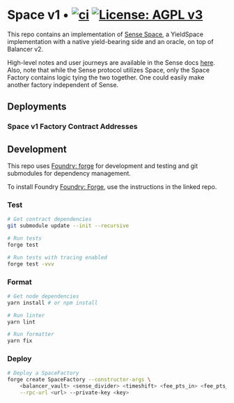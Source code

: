 # Space v1 • [![ci](https://github.com/sense-finance/space-v1/actions/workflows/ci.yml/badge.svg)](https://github.com/sense-finance/space-v1/actions/workflows/ci.yml) [![License: AGPL v3](https://img.shields.io/badge/License-AGPL_v3-blue.svg)](https://www.gnu.org/licenses/agpl-3.0)

This repo contains an implementation of [Sense Space](https://medium.com/sensefinance/introducing-sense-space-85a949087209), a YieldSpace implementation with a native yield-bearing side and an oracle, on top of Balancer v2. 

High-level notes and user journeys are available in the Sense docs [here](https://docs.sense.finance/docs/core-concepts/#sense-space). Also, note that while the Sense protocol utilizes Space, only the Space Factory contains logic tying the two together. One could easily make another factory independent of Sense.

## Deployments

### Space v1 Factory Contract Addresses

## Development

This repo uses [Foundry: forge](https://github.com/gakonst/foundry) for development and testing
and git submodules for dependency management.

To install Foundry [Foundry: Forge](https://github.com/gakonst/foundry), use the instructions in the linked repo.

### Test

```bash
# Get contract dependencies
git submodule update --init --recursive

# Run tests
forge test

# Run tests with tracing enabled
forge test -vvv
```

### Format

```bash
# Get node dependencies
yarn install # or npm install

# Run linter
yarn lint

# Run formatter
yarn fix
```

### Deploy


```bash
# Deploy a SpaceFactory
forge create SpaceFactory --constructor-args \
    <balancer_vault> <sense_divider> <timeshift> <fee_pts_in> <fee_pts_out> <oracle_enabled> \
    --rpc-url <url> --private-key <key>
```
